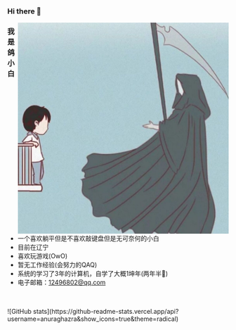 ### Hi there 👋
<img align="right" top='60' alt="jpg" src="images/1.jpg" width="480"/>

### 我是鸽小白

<br/>

- 一个喜欢躺平但是不喜欢敲键盘但是无可奈何的小白
- 目前在辽宁
- 喜欢玩游戏(OwO)
- 暂无工作经验(会努力的QAQ)
- 系统的学习了3年的计算机，自学了大概1坤年(两年半🐓)
- 电子邮箱：12496802@qq.com
<br/>
<br/>
![GitHub stats](https://github-readme-stats.vercel.app/api?username=anuraghazra&show_icons=true&theme=radical)
<br/>